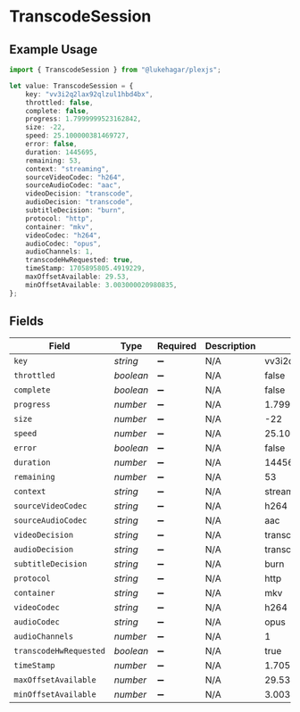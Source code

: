# TranscodeSession

## Example Usage

```typescript
import { TranscodeSession } from "@lukehagar/plexjs";

let value: TranscodeSession = {
    key: "vv3i2q2lax92qlzul1hbd4bx",
    throttled: false,
    complete: false,
    progress: 1.7999999523162842,
    size: -22,
    speed: 25.100000381469727,
    error: false,
    duration: 1445695,
    remaining: 53,
    context: "streaming",
    sourceVideoCodec: "h264",
    sourceAudioCodec: "aac",
    videoDecision: "transcode",
    audioDecision: "transcode",
    subtitleDecision: "burn",
    protocol: "http",
    container: "mkv",
    videoCodec: "h264",
    audioCodec: "opus",
    audioChannels: 1,
    transcodeHwRequested: true,
    timeStamp: 1705895805.4919229,
    maxOffsetAvailable: 29.53,
    minOffsetAvailable: 3.003000020980835,
};
```

## Fields

| Field                    | Type                     | Required                 | Description              | Example                  |
| ------------------------ | ------------------------ | ------------------------ | ------------------------ | ------------------------ |
| `key`                    | *string*                 | :heavy_minus_sign:       | N/A                      | vv3i2q2lax92qlzul1hbd4bx |
| `throttled`              | *boolean*                | :heavy_minus_sign:       | N/A                      | false                    |
| `complete`               | *boolean*                | :heavy_minus_sign:       | N/A                      | false                    |
| `progress`               | *number*                 | :heavy_minus_sign:       | N/A                      | 1.7999999523162842       |
| `size`                   | *number*                 | :heavy_minus_sign:       | N/A                      | -22                      |
| `speed`                  | *number*                 | :heavy_minus_sign:       | N/A                      | 25.100000381469727       |
| `error`                  | *boolean*                | :heavy_minus_sign:       | N/A                      | false                    |
| `duration`               | *number*                 | :heavy_minus_sign:       | N/A                      | 1445695                  |
| `remaining`              | *number*                 | :heavy_minus_sign:       | N/A                      | 53                       |
| `context`                | *string*                 | :heavy_minus_sign:       | N/A                      | streaming                |
| `sourceVideoCodec`       | *string*                 | :heavy_minus_sign:       | N/A                      | h264                     |
| `sourceAudioCodec`       | *string*                 | :heavy_minus_sign:       | N/A                      | aac                      |
| `videoDecision`          | *string*                 | :heavy_minus_sign:       | N/A                      | transcode                |
| `audioDecision`          | *string*                 | :heavy_minus_sign:       | N/A                      | transcode                |
| `subtitleDecision`       | *string*                 | :heavy_minus_sign:       | N/A                      | burn                     |
| `protocol`               | *string*                 | :heavy_minus_sign:       | N/A                      | http                     |
| `container`              | *string*                 | :heavy_minus_sign:       | N/A                      | mkv                      |
| `videoCodec`             | *string*                 | :heavy_minus_sign:       | N/A                      | h264                     |
| `audioCodec`             | *string*                 | :heavy_minus_sign:       | N/A                      | opus                     |
| `audioChannels`          | *number*                 | :heavy_minus_sign:       | N/A                      | 1                        |
| `transcodeHwRequested`   | *boolean*                | :heavy_minus_sign:       | N/A                      | true                     |
| `timeStamp`              | *number*                 | :heavy_minus_sign:       | N/A                      | 1.7058958054919229e+09   |
| `maxOffsetAvailable`     | *number*                 | :heavy_minus_sign:       | N/A                      | 29.53                    |
| `minOffsetAvailable`     | *number*                 | :heavy_minus_sign:       | N/A                      | 3.003000020980835        |